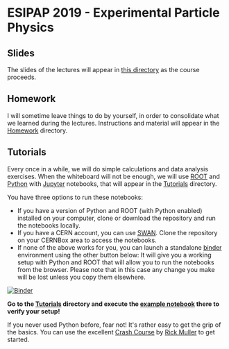 # ESIPAP 2019 - Experimental Particle Physics

## Slides

The slides of the lectures will appear in [this directory](Slides) as the course proceeds.

## Homework

I will sometime leave things to do by yourself, in order to consolidate what we learned during the lectures. Instructions and material will appear in the [Homework](Homework) directory.

## Tutorials

Every once in a while, we will do simple calculations and data analysis exercises. When the whiteboard will not be enough, we will use [ROOT](https://root.cern) and [Python](https://www.python.org) with [Jupyter](https://jupyter.org) notebooks, that will appear in the [Tutorials](Tutorials) directory. 

You have three options to run these notebooks:

- If you have a version of Python and ROOT (with Python enabled) installed on your computer, clone or download the repository and run the notebooks locally.
- If you have a CERN account, you can use [SWAN](http://swan.cern.ch). Clone the repository on your CERNBox area to access the notebooks.
- If none of the above works for you, you can launch a standalone [binder](https://mybinder.org) environment using the other button below: It will give you a working setup with Python and ROOT that will allow you to run the notebooks from the browser. Please note that in this case any change you make will be lost unless you copy them elsewhere.

[![Binder](https://mybinder.org/badge_logo.svg)](https://mybinder.org/v2/gh/marcodelmastro/ESIPAP-2020/master?filepath=index.ipynb)

**Go to the [Tutorials](Tutorials) directory and execute the [example notebook](Tutorials/TestSetup.ipynb) there to verify your setup!**

If you never used Python before, fear not! It's rather easy to get the grip of the basics. You can use the excellent [Crash Course](https://github.com/rpmuller/PythonCrashCourse) by [Rick Muller](http://www.cs.sandia.gov/~rmuller/) to get started.
